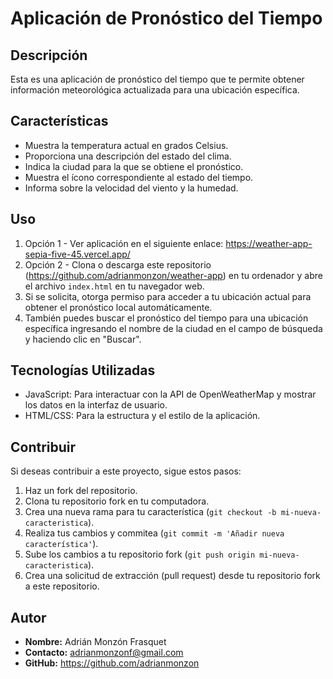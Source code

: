 # Aplicación de Pronóstico del Tiempo

## Descripción

Esta es una aplicación de pronóstico del tiempo que te permite obtener información meteorológica actualizada para una ubicación específica.

## Características

- Muestra la temperatura actual en grados Celsius.
- Proporciona una descripción del estado del clima.
- Indica la ciudad para la que se obtiene el pronóstico.
- Muestra el ícono correspondiente al estado del tiempo.
- Informa sobre la velocidad del viento y la humedad.

## Uso

1. Opción 1 - Ver aplicación en el siguiente enlace: https://weather-app-sepia-five-45.vercel.app/
2. Opción 2 - Clona o descarga este repositorio (https://github.com/adrianmonzon/weather-app) en tu ordenador y abre el archivo `index.html` en tu navegador web.
3. Si se solicita, otorga permiso para acceder a tu ubicación actual para obtener el pronóstico local automáticamente.
4. También puedes buscar el pronóstico del tiempo para una ubicación específica ingresando el nombre de la ciudad en el campo de búsqueda y haciendo clic en "Buscar".

## Tecnologías Utilizadas

- JavaScript: Para interactuar con la API de OpenWeatherMap y mostrar los datos en la interfaz de usuario.
- HTML/CSS: Para la estructura y el estilo de la aplicación.

## Contribuir

Si deseas contribuir a este proyecto, sigue estos pasos:

1. Haz un fork del repositorio.
2. Clona tu repositorio fork en tu computadora.
3. Crea una nueva rama para tu característica (`git checkout -b mi-nueva-caracteristica`).
4. Realiza tus cambios y commitea (`git commit -m 'Añadir nueva característica'`).
5. Sube los cambios a tu repositorio fork (`git push origin mi-nueva-caracteristica`).
6. Crea una solicitud de extracción (pull request) desde tu repositorio fork a este repositorio.

## Autor

- **Nombre:** Adrián Monzón Frasquet
- **Contacto:** adrianmonzonf@gmail.com
- **GitHub:** https://github.com/adrianmonzon